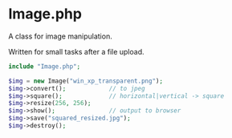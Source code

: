 # Image.php
A class for image manipulation.

Written for small tasks after a file upload.

```php
include "Image.php";

$img = new Image("win_xp_transparent.png");
$img->convert();            // to jpeg
$img->square();             // horizontal|vertical -> square
$img->resize(256, 256);
$img->show();               // output to browser
$img->save("squared_resized.jpg");
$img->destroy();
```